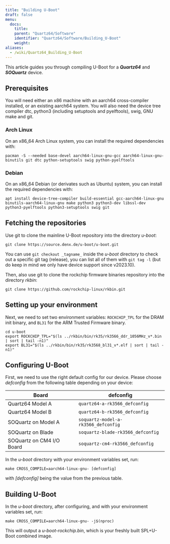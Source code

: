 ```yaml
---
title: "Building U-Boot"
draft: false
menu:
  docs:
    title:
    parent: "Quartz64/Software"
    identifier: "Quartz64/Software/Building_U-Boot"
    weight:
aliases:
  - /wiki/Quartz64_Building_U-Boot
---
```


This article guides you through compiling U-Boot for a ***Quartz64*** and ***SOQuartz*** device.

## Prerequisites

You will need either an x86 machine with an aarch64 cross-compiler installed, or an existing aarch64 system. You will also need the device tree compiler dtc, python3 (including setuptools and pyelftools), swig, GNU make and git.

### Arch Linux

On an x86_64 Arch Linux system, you can install the required dependencies with:

```shell
pacman -S --needed base-devel aarch64-linux-gnu-gcc aarch64-linux-gnu-binutils git dtc python-setuptools swig python-pyelftools
```

### Debian

On an x86_64 Debian (or derivates such as Ubuntu) system, you can install the required dependencies with:

```shell
apt install device-tree-compiler build-essential gcc-aarch64-linux-gnu binutils-aarch64-linux-gnu make python3 python3-dev libssl-dev python3-pyelftools python3-setuptools swig git
```

## Fetching the repositories

Use git to clone the mainline U-Boot repository into the directory _u-boot_:

```shell
git clone https://source.denx.de/u-boot/u-boot.git
```

You can use `git checkout _tagname_` inside the _u-boot_ directory to check out a specific git tag (release), you can list all of them with `git tag -l` (but do keep in mind we only have device support since v2023.10).

Then, also use git to clone the rockchip firmware binaries repository into the directory _rkbin_:

```shell
git clone https://github.com/rockchip-linux/rkbin.git
```

## Setting up your environment

Next, we need to set two environment variables: `ROCKCHIP_TPL` for the DRAM init binary, and `BL31` for the ARM Trusted Firmware binary.

```shell
cd u-boot
export ROCKCHIP_TPL="$(ls ../rkbin/bin/rk35/rk3566_ddr_1056MHz_v*.bin | sort | tail -n1)"
export BL31="$(ls ../rkbin/bin/rk35/rk3568_bl31_v*.elf | sort | tail -n1)"
```

## Configuring U-Boot

First, we need to use the right default config for our device. Please choose _defconfig_ from the following table depending on your device:

| Board | defconfig |
| --- | --- |
| Quartz64 Model A | `quartz64-a-rk3566_defconfig` |
| Quartz64 Model B | `quartz64-b-rk3566_defconfig` |
| SOQuartz on Model A | `soquartz-model-a-rk3566_defconfig` |
| SOQuartz on Blade | `soquartz-blade-rk3566_defconfig` |
| SOQuartz on CM4 I/O Board | `soquartz-cm4-rk3566_defconfig` |

In the _u-boot_ directory with your environment variables set, run:

```shell
make CROSS_COMPILE=aarch64-linux-gnu- [defconfig]
```

with _[defconfig]_ being the value from the previous table.

## Building U-Boot

In the _u-boot_ directory, after configuring, and with your environment variables set, run:

```shell
make CROSS_COMPILE=aarch64-linux-gnu- -j$(nproc)
```

This will output a _u-boot-rockchip.bin_, which is your freshly built SPL+U-Boot combined image.
